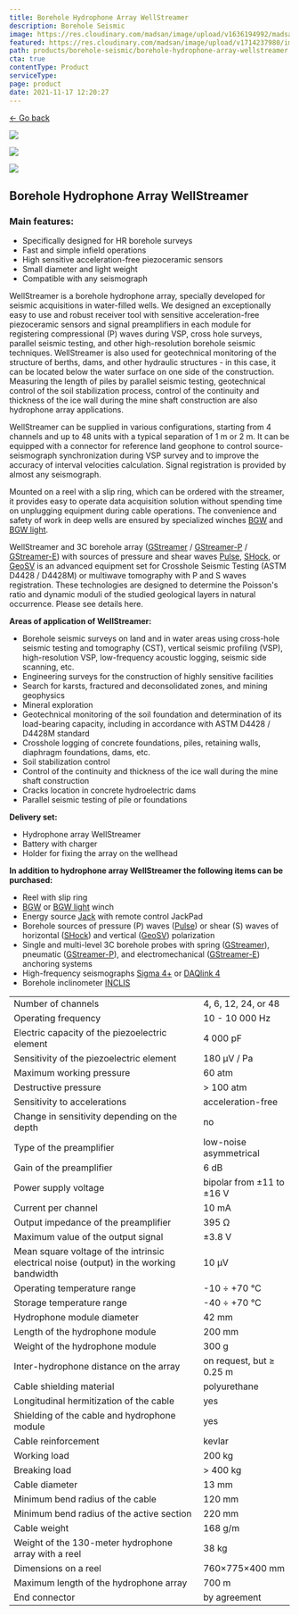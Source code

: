 ```yaml
---
title: Borehole Hydrophone Array WellStreamer
description: Borehole Seismic
image: https://res.cloudinary.com/madsan/image/upload/v1636194992/madsan-stock/IMG_3200_nsgux0.jpg
featured: https://res.cloudinary.com/madsan/image/upload/v1714237980/image1_cxoxsf.jpg
path: products/borehole-seismic/borehole-hydrophone-array-wellstreamer
cta: true
contentType: Product
serviceType: 
page: product
date: 2021-11-17 12:20:27
---
```


[←  Go back](/en/products/borehole-seismic)

[![](https://res.cloudinary.com/madsan/image/upload/v1714237980/image1_cxoxsf.jpg)](https://res.cloudinary.com/madsan/image/upload/v1714237980/image1_cxoxsf.jpg)


<div class="row">
<div class="col-md-3">

[![](https://res.cloudinary.com/madsan/image/upload/v1714237981/image3_wxzspc.jpg)](https://res.cloudinary.com/madsan/image/upload/v1714237981/image3_wxzspc.jpg)

</div>
<div class="col-md-3">

[![](https://res.cloudinary.com/madsan/image/upload/v1714237981/image2_j9othv.png)](https://res.cloudinary.com/madsan/image/upload/v1714237981/image2_j9othv.png)

</div>

</div>

## Borehole Hydrophone Array WellStreamer

### Main features:

*   Specifically designed for HR borehole surveys
*   Fast and simple infield operations
*   High sensitive acceleration-free piezoceramic sensors
*   Small diameter and light weight
*   Compatible with any seismograph


WellStreamer is a borehole hydrophone array, specially developed for seismic acquisitions in water-filled wells. We designed an exceptionally easy to use and robust receiver tool with sensitive acceleration-free piezoceramic sensors and signal preamplifiers in each module for registering compressional (P) waves during VSP, cross hole surveys, parallel seismic testing, and other high-resolution borehole seismic techniques. WellStreamer is also used for geotechnical monitoring of the structure of berths, dams, and other hydraulic structures - in this case, it can be located below the water surface on one side of the construction. Measuring the length of piles by parallel seismic testing, geotechnical control of the soil stabilization process, control of the continuity and thickness of the ice wall during the mine shaft construction are also hydrophone array applications.

WellStreamer can be supplied in various configurations, starting from 4 channels and up to 48 units with a typical separation of 1 m or 2 m. It can be equipped with a connector for reference land geophone to control source-seismograph synchronization during VSP survey and to improve the accuracy of interval velocities calculation. Signal registration is provided by almost any seismograph.

Mounted on a reel with a slip ring, which can be ordered with the streamer, it provides easy to operate data acquisition solution without spending time on unplugging equipment during cable operations. The convenience and safety of work in deep wells are ensured by specialized winches [BGW](https://geodevice.ca/product/bgw/) and [BGW light](https://geodevice.ca/product/bgw_light/).

WellStreamer and 3C borehole array ([GStreamer](https://geodevice.ca/product/gstreamer/) / [GStreamer-P](https://geodevice.ca/product/gstreamer-p/) / [GStreamer-E](https://geodevice.ca/product/gstreamer-e/)) with sources of pressure and shear waves [Pulse](https://geodevice.ca/product/pulse/), [SHock](https://geodevice.ca/product/shock/), or [GeoSV](https://geodevice.ca/product/geosv/) is an advanced equipment set for Crosshole Seismic Testing (ASTM D4428 / D4428M) or multiwave tomography with P and S waves registration. These technologies are designed to determine the Poisson's ratio and dynamic moduli of the studied geological layers in natural occurrence. Please see details here.

**Areas of application of WellStreamer:**

*   Borehole seismic surveys on land and in water areas using cross-hole seismic testing and tomography (CST), vertical seismic profiling (VSP), high-resolution VSP, low-frequency acoustic logging, seismic side scanning, etc.
*   Engineering surveys for the construction of highly sensitive facilities
*   Search for karsts, fractured and deconsolidated zones, and mining geophysics
*   Mineral exploration
*   Geotechnical monitoring of the soil foundation and determination of its load-bearing capacity, including in accordance with ASTM D4428 / D4428M standard
*   Crosshole logging of concrete foundations, piles, retaining walls, diaphragm foundations, dams, etc.
*   Soil stabilization control
*   Control of the continuity and thickness of the ice wall during the mine shaft construction
*   Cracks location in concrete hydroelectric dams
*   Parallel seismic testing of pile or foundations


**Delivery set:**

*   Hydrophone array WellStreamer
*   Battery with charger
*   Holder for fixing the array on the wellhead


**In addition to hydrophone array WellStreamer the following items can be purchased:**

*   Reel with slip ring
*   [BGW](https://geodevice.ca/product/bgw/) or [BGW light](https://geodevice.ca/product/bgw_light/) winch
*   Energy source [Jack](https://geodevice.ca/product/jack/) with remote control JackPad
*   Borehole sources of pressure (P) waves ([Pulse](https://geodevice.ca/product/pulse/)) or shear (S) waves of horizontal ([SHock](https://geodevice.ca/product/shock/)) and vertical ([GeoSV](https://geodevice.ca/product/geosv/)) polarization
*   Single and multi-level 3C borehole probes with spring ([GStreamer](https://geodevice.ca/product/wellstreamer/product/gstreamer/)), pneumatic ([GStreamer-P](https://geodevice.ca/product/gstreamer-p/)), and electromechanical ([GStreamer-E](https://geodevice.ca/product/gstreamer-e/)) anchoring systems
*   High-frequency seismographs [Sigma 4+](https://geodevice.ca/product/sigma4/) or [DAQlink 4](https://geodevice.ca/product/daqlink4/)
*   Borehole inclinometer [INCLIS](https://geodevice.ca/product/inclis/)

<div class="table-responsive"> 

|                                                                                         |                           |
|-----------------------------------------------------------------------------------------|---------------------------|
| Number of channels                                                                      | 4, 6, 12, 24, or 48       |
| Operating frequency                                                                     | 10 - 10 000 Hz            |
| Electric capacity of the piezoelectric element                                          | 4 000 pF                  |
| Sensitivity of the piezoelectric element                                                | 180 µV / Pa               |
| Maximum working pressure                                                                | 60 atm                    |
| Destructive pressure                                                                    | > 100 atm                 |
| Sensitivity to accelerations                                                            | acceleration-free         |
| Change in sensitivity depending on the depth                                            | no                        |
| Type of the preamplifier                                                                | low-noise asymmetrical    |
| Gain of the preamplifier                                                                | 6 dB                      |
| Power supply voltage                                                                    | bipolar from ±11 to ±16 V |
| Current per channel                                                                     | 10 mA                     |
| Output impedance of the preamplifier                                                    | 395 Ω                     |
| Maximum value of the output signal                                                      | ±3.8 V                    |
| Mean square voltage of the intrinsic electrical noise (output) in the working bandwidth | 10 µV                     |
| Operating temperature range                                                             | -10 ÷ +70 °С              |
| Storage temperature range                                                               | -40 ÷ +70 °С              |
| Hydrophone module diameter                                                              | 42 mm                     |
| Length of the hydrophone module                                                         | 200 mm                    |
| Weight of the hydrophone module                                                         | 300 g                     |
| Inter-hydrophone distance on the array                                                  | on request, but ≥ 0.25 m  |
| Cable shielding material                                                                | polyurethane              |
| Longitudinal hermitization of the cable                                                 | yes                       |
| Shielding of the cable and hydrophone module                                            | yes                       |
| Cable reinforcement                                                                     | kevlar                    |
| Working load                                                                            | 200 kg                    |
| Breaking load                                                                           | > 400 kg                  |
| Cable diameter                                                                          | 13 mm                     |
| Minimum bend radius of the cable                                                        | 120 mm                    |
| Minimum bend radius of the active section                                               | 220 mm                    |
| Cable weight                                                                            | 168 g/m                   |
| Weight of the 130-meter hydrophone array with a reel                                    | 38 kg                     |
| Dimensions on a reel                                                                    | 760×775×400 mm            |
| Maximum length of the hydrophone array                                                  | 700 m                     |
| End connector                                                                           | by agreement              |


</div>
